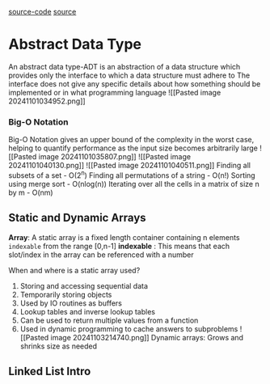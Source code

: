 [source-code](https://github.com/williamfiset/Algorithms/blob/master/slides/datastructures/dynamicarray/Arrays.pdf)
[source](https://www.youtube.com/watch?v=RBSGKlAvoiM)
# Abstract Data Type
An abstract data type-ADT is an abstraction of a data structure which provides only the interface to which a data structure must adhere to 
The interface does not give any specific details about how something should be implemented or in what programming language
![[Pasted image 20241101034952.png]]

### Big-O Notation
Big-O Notation gives an upper bound of the complexity in the worst case, helping to quantify performance as the input size becomes arbitrarily large
![[Pasted image 20241101035807.png]]
![[Pasted image 20241101040130.png]]
![[Pasted image 20241101040511.png]]
Finding all subsets of a set - O(2<sup>n</sup>)
Finding all permutations of a string - O(n!)
Sorting using merge sort - O(nlog(n))
Iterating over all the cells in a matrix of size n by m - O(nm)

## Static and Dynamic Arrays

**Array**:
A static array is a fixed length container containing n elements `indexable` from the range [0,n-1]
__indexable__ : This means that each slot/index in the array can be referenced with a number

When and where is a static array used?
1) Storing and accessing sequential data
2) Temporarily storing objects
3) Used by IO routines as buffers
4) Lookup tables and inverse lookup tables
5) Can be used to return multiple values from a function
6) Used in dynamic programming to cache answers to subproblems
![[Pasted image 20241103214740.png]]
Dynamic arrays: Grows and shrinks size as needed

## Linked List Intro














































